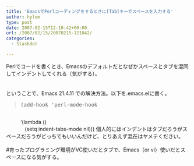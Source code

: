 ```yaml
---
title: 'EmacsでPerlコーディングをするときに[Tab]キーでスペースを入力する'
author: hylom
type: post
date: 2007-02-15T12:10:42+00:00
url: /2007/02/15/20070215-121042/
categories:
  - Slashdot

---
```

Perlでコードを書くとき、Emacsのデフォルトだとなぜかスペースとタブを混同してインデントしてくれる（気がする）。  
</br>   
ということで、Emacs 21.4.11 での解決方法。以下を.emacs.elに書く。 

> <div>
>   <tt> (add-hook 'perl-mode-hook </tt>
> </div>

</br>   
&nbsp; &nbsp; &nbsp; &nbsp; &nbsp; &#8216;(lambda ()</br>   
&nbsp; &nbsp; &nbsp; &nbsp; &nbsp; &nbsp; &nbsp;(setq indent-tabs-mode nil))) 個人的にはインデントはタブだろうがスペースだろうがどっちでもいいんだけど、とりあえず混在はヤメテください。</br>  
</br>   
#育ったプログラミング環境がVC使いだとタブで、Emacs（or vi）使いだとスペースになる気がする。</br>
